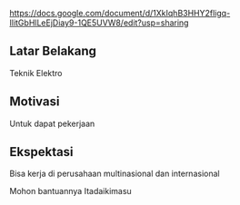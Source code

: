 https://docs.google.com/document/d/1XkIqhB3HHY2fligq-IlitGbHlLeEjDiay9-1QE5UVW8/edit?usp=sharing

[//]: # (Ceritakan sedikit tentang latar belakangmu seperti pendidikan terakhir atau pekerjaan sebelumnya)
## Latar Belakang
Teknik Elektro

[//]: # (Motivasi apa yang mendorongmu untuk ikut program coding bootcamp di Hacktiv8?)
## Motivasi
Untuk dapat pekerjaan

[//]: # (Beri tahu kami, apa yang ingin kamu dapatkan di Hacktiv8 dan apa yang ingin kamu capai setelah lulus dari sini?)
## Ekspektasi
Bisa kerja di perusahaan multinasional dan internasional

[//]: # (Apakah ada hal lain yang ingin disampaikan? Bila ada, kamu bebas untuk menuliskannya)
Mohon bantuannya
Itadaikimasu
